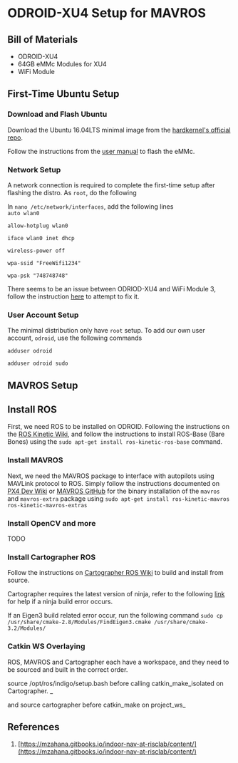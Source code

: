 # ODROID-XU4 Setup for MAVROS

## Bill of Materials

* ODROID-XU4
* 64GB eMMc Modules for XU4
* WiFi Module

## First-Time Ubuntu Setup

### Download and Flash Ubuntu

Download the Ubuntu 16.04LTS minimal image from the [hardkernel's official repo](https://odroid.in/ubuntu_16.04lts/).

Follow the instructions from the [user manual](https://magazine.odroid.com/wp-content/uploads/odroid-xu4-user-manual.pdf) to flash the eMMc.

### Network Setup

A network connection is required to complete the first-time setup after flashing the distro. As `root`, do the following

In `nano /etc/network/interfaces`, add the following lines  
`auto wlan0`

`allow-hotplug wlan0`

`iface wlan0 inet dhcp`

`wireless-power off`

`wpa-ssid "FreeWifi1234"`

`wpa-psk "748748748"`

There seems to be an issue between ODRIOD-XU4 and WiFi Module 3, follow the instruction [here](https://adamscheller.com/systems-administration/rtl8192cu-fix-wifi/) to attempt to fix it.

### User Account Setup

The minimal distribution only have `root` setup. To add our own user account, `odroid`, use the following commands

`adduser odroid`

`adduser odroid sudo`

## MAVROS Setup

## Install ROS

First, we need ROS to be installed on ODROID. Following the instructions on the [ROS Kinetic Wiki](http://wiki.ros.org/action/show/kinetic/Installation/Ubuntu), and follow the instructions to install ROS-Base \(Bare Bones\) using the `sudo apt-get install ros-kinetic-ros-base` command.

### Install MAVROS

Next, we need the MAVROS package to interface with autopilots using MAVLink protocol to ROS. Simply follow the instructions documented on [PX4 Dev Wiki](https://dev.px4.io/en/ros/mavros_installation.html) or [MAVROS GitHub](https://github.com/mavlink/mavros/tree/master/mavros#binary-installation-deb) for the binary installation of the `mavros` and `mavros-extra` package using `sudo apt-get install ros-kinetic-mavros ros-kinetic-mavros-extras`

### Install OpenCV and more

TODO

### Install Cartographer ROS

Follow the instructions on [Cartographer ROS Wiki](https://google-cartographer-ros.readthedocs.io/en/latest/) to build and install from source.

Cartographer requires the latest version of ninja, refer to the following [link](https://www.claudiokuenzler.com/blog/756/install-newer-ninja-build-tools-ubuntu-14.04-trusty#.Wq927icRVhE) for help if a ninja build error occurs.

If an Eigen3 build related error occur, run the following command `sudo cp /usr/share/cmake-2.8/Modules/FindEigen3.cmake /usr/share/cmake-3.2/Modules/`

### Catkin WS Overlaying

ROS, MAVROS and Cartographer each have a workspace, and they need to be sourced and built in the correct order.

source /opt/ros/indigo/setup.bash before calling catkin_make\_isolated on Cartographer. _

and source cartographer before catkin_make on project\_ws_

## References

1. [https://mzahana.gitbooks.io/indoor-nav-at-risclab/content/](https://mzahana.gitbooks.io/indoor-nav-at-risclab/content/)



